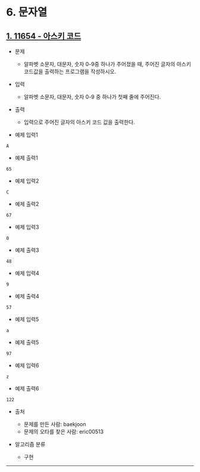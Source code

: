 # 6. 문자열

## [1. 11654 - 아스키 코드](https://github.com/laphayen/coding_test_python/blob/main/BAEKJOON/6.%20%EB%AC%B8%EC%9E%90%EC%97%B4/11654.py)
* 문제
	* 알파벳 소문자, 대문자, 숫자 0-9중 하나가 주어졌을 때, 주어진 글자의 아스키 코드값을 출력하는 프로그램을 작성하시오.

* 입력
	* 알파벳 소문자, 대문자, 숫자 0-9 중 하나가 첫째 줄에 주어진다.

* 출력
	* 입력으로 주어진 글자의 아스키 코드 값을 출력한다.

* 예제 입력1
<pre><code>A</code></pre>

* 예제 출력1
<pre><code>65</code></pre>

* 예제 입력2
<pre><code>C</code></pre>

* 예제 출력2
<pre><code>67</code></pre>

* 예제 입력3
<pre><code>0</code></pre>

* 예제 출력3
<pre><code>48</code></pre>

* 예제 입력4
<pre><code>9</code></pre>

* 예제 출력4
<pre><code>57</code></pre>

* 예제 입력5
<pre><code>a</code></pre>

* 예제 출력5
<pre><code>97</code></pre>

* 예제 입력6
<pre><code>z</code></pre>

* 예제 출력6
<pre><code>122</code></pre>

* 출처
	* 문제를 만든 사람: baekjoon
	* 문제의 오타를 찾은 사람: eric00513

* 알고리즘 분류
	* 구현

* * *
